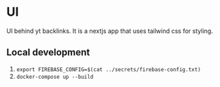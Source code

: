# UI

UI behind yt backlinks. It is a nextjs app that uses tailwind css for styling.

## Local development

1. `export FIREBASE_CONFIG=$(cat ../secrets/firebase-config.txt)`
2. `docker-compose up --build`
